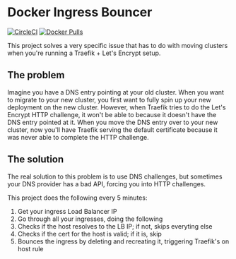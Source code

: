 # Docker Ingress Bouncer

[![CircleCI](https://circleci.com/gh/pennlabs/ingress-bouncer.svg?style=shield)](https://circleci.com/gh/pennlabs/ingress-bouncer)
[![Docker Pulls](https://img.shields.io/docker/pulls/pennlabs/ingress-bouncer)](https://hub.docker.com/r/pennlabs/ingress-bouncer)

This project solves a very specific issue that has to do with moving clusters when you're running a Traefik + Let's Encrypt setup.

## The problem

Imagine you have a DNS entry pointing at your old cluster. When you want to migrate to your new cluster, you first want to fully spin up your new deployment on the new cluster. However, when Traefik tries to do the Let's Encrypt HTTP challenge, it won't be able to because it doesn't have the DNS entry pointed at it. When you move the DNS entry over to your new cluster, now you'll have Traefik serving the default certificate because it was never able to complete the HTTP challenge.

## The solution

The real solution to this problem is to use DNS challenges, but sometimes your DNS provider has a bad API, forcing you into HTTP challenges.

This project does the following every 5 minutes:

1. Get your ingress Load Balancer IP
2. Go through all your ingresses, doing the following
3. Checks if the host resolves to the LB IP; if not, skips everyting else
4. Checks if the cert for the host is valid; if it is, skip
5. Bounces the ingress by deleting and recreating it, triggering Traefik's on host rule
